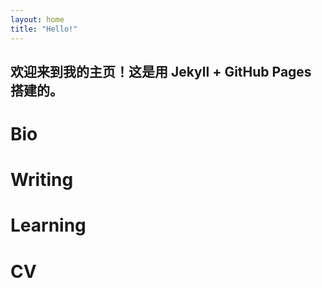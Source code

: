 ```yaml
---
layout: home
title: "Hello!"
---
```

欢迎来到我的主页！这是用 Jekyll + GitHub Pages 搭建的。
---
# Bio
# Writing
# Learning
# CV




